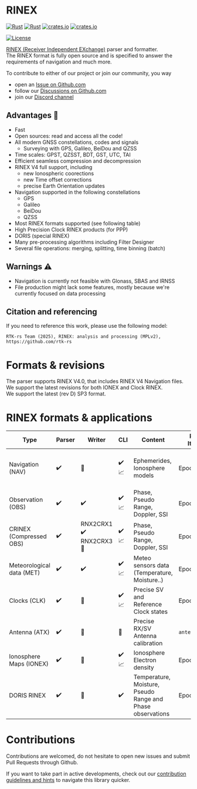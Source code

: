 RINEX 
=====

[![Rust](https://github.com/rtk-rs/rinex/actions/workflows/rust.yml/badge.svg)](https://github.com/rtk-rs/rinex/actions/workflows/rust.yml)
[![Rust](https://github.com/rtk-rs/rinex/actions/workflows/daily.yml/badge.svg)](https://github.com/rtk-rs/rinex/actions/workflows/daily.yml)
[![crates.io](https://docs.rs/rinex/badge.svg)](https://docs.rs/rinex/)
[![crates.io](https://img.shields.io/crates/d/rinex.svg)](https://crates.io/crates/rinex)

[![License](https://img.shields.io/badge/license-MPL_2.0-orange?style=for-the-badge&logo=mozilla)](https://github.com/rtk-rs/rinex/blob/main/LICENSE)

[RINEX (Receiver Independent EXchange)](https://en.wikipedia.org/wiki/RINEX) parser and formatter.   
The RINEX format is fully open source and is specified to answer the requirements of navigation and much more.

To contribute to either of our project or join our community, you way
- open an [Issue on Github.com](https://github.com/rtk-rs/rinex/issues) 
- follow our [Discussions on Github.com](https://github.com/rtk-rs/discussions)
- join our [Discord channel](https://discord.com/invite/VwuKPcw6)

## Advantages :rocket: 

- Fast
- Open sources: read and access all the code!
- All modern GNSS constellations, codes and signals
  - Surveying with GPS, Galileo, BeiDou and QZSS
- Time scales: GPST, QZSST, BDT, GST, UTC, TAI
- Efficient seamless compression and decompression
- RINEX V4 full support, including
  - new Ionospheric coorections
  - new Time offset corrections
  - precise Earth Orientation updates
- Navigation supported in the following constellations
  - GPS
  - Galileo
  - BeiDou
  - QZSS
- Most RINEX formats supported (see following table)
- High Precision Clock RINEX products (for PPP)
- DORIS (special RINEX)
- Many pre-processing algorithms including Filter Designer
- Several file operations: merging, splitting, time binning (batch)

## Warnings :warning:

- Navigation is currently not feasible with Glonass, SBAS and IRNSS
- File production might lack some features, mostly because we're currently focused on data processing

## Citation and referencing

If you need to reference this work, please use the following model:

`RTK-rs Team (2025), RINEX: analysis and processing (MPLv2), https://github.com/rtk-rs`

Formats & revisions
===================

The parser supports RINEX V4.0, that includes RINEX V4 Navigation files.   
We support the latest revisions for both IONEX and Clock RINEX.  
We support the latest (rev D) SP3 format.  

RINEX formats & applications
============================

| Type                       | Parser            | Writer              |  CLI                 |      Content         | Record Iteration     | Timescale  |
|----------------------------|-------------------|---------------------|----------------------|----------------------|----------------------| -----------|
| Navigation  (NAV)          | :heavy_check_mark:| :construction:      |  :heavy_check_mark: :chart_with_upwards_trend:  | Ephemerides, Ionosphere models | Epoch | SV System time broadcasting this message |
| Observation (OBS)          | :heavy_check_mark:| :heavy_check_mark: | :heavy_check_mark:  :chart_with_upwards_trend: | Phase, Pseudo Range, Doppler, SSI | Epoch | GNSS (any) |
|  CRINEX  (Compressed OBS)  | :heavy_check_mark:| RNX2CRX1 :heavy_check_mark: RNX2CRX3 :construction:  | :heavy_check_mark:  :chart_with_upwards_trend:  |  Phase, Pseudo Range, Doppler, SSI | Epoch | GNSS (any) |
|  Meteorological data (MET) | :heavy_check_mark:| :heavy_check_mark:  | :heavy_check_mark: :chart_with_upwards_trend:  | Meteo sensors data (Temperature, Moisture..) | Epoch | UTC | 
|  Clocks (CLK)              | :heavy_check_mark:| :construction:      | :heavy_check_mark: :chart_with_upwards_trend:  | Precise SV and Reference Clock states |  Epoch | GNSS (any) |
|  Antenna (ATX)             | :heavy_check_mark:| :construction:      | :construction:   | Precise RX/SV Antenna calibration | `antex::Antenna` | :heavy_minus_sign: |
|  Ionosphere Maps  (IONEX)  | :heavy_check_mark:|  :construction:     | :heavy_check_mark:  :chart_with_upwards_trend: | Ionosphere Electron density | Epoch | UTC |
|  DORIS RINEX               | :heavy_check_mark:|  :construction:     | :heavy_check_mark:   | Temperature, Moisture, Pseudo Range and Phase observations | Epoch | TAI |

Contributions
=============

Contributions are welcomed, do not hesitate to open new issues
and submit Pull Requests through Github.

If you want to take part in active developments, check out our [contribution guidelines and hints](CONTRIBUTING.md) to navigate this library quicker.
